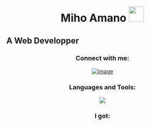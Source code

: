 <h1 align="center">Miho Amano <img height="40" src="https://cdn3.emoji.gg/emojis/37590-popcornblob.gif"></h1>
<h2>A Web Developper</h2>


<h3 align="center">Connect with me:</h3>
<div align="center"
>

[![image](https://skillicons.dev/icons?i=gmail)](mailto:mihoamano78@gmail.com)
</div>

<h3 align="center">Languages and Tools:</h3>

<p align="center">
  <a href="https://skillicons.dev">
    <img src="https://skillicons.dev/icons?i=js,java,php,mysql,github,git,gitlab,linux,bash,typescript,vue,aws,webstorm,postgres,py,selenium,docker,androidstudio,atom,blender,eclipse,firebase,go,idea,jenkins,nodejs,npm,react,spring,ubuntsu,vscode,xd,&perline=5" />
  </a>
</p>

<h3 align="center">I got:</h3>

<p align="center">
  <div data-iframe-width="150" data-iframe-height="270" data-share-badge-id="a4f43c48-6cb9-4895-94a3-4795ee1fbe35" data-share-badge-host="https://www.credly.com"></div><script type="text/javascript" async src="//cdn.credly.com/assets/utilities/embed.js"></script>
</p>